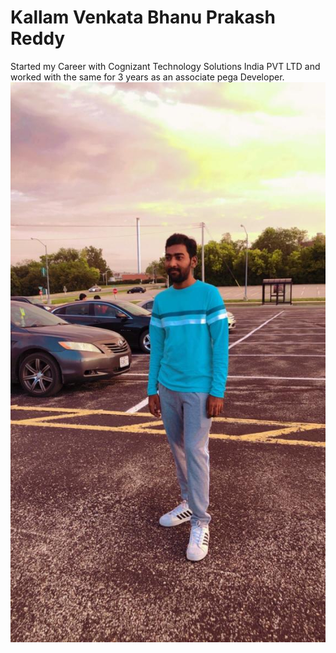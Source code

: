 # Kallam Venkata Bhanu Prakash Reddy
Started my Career with Cognizant Technology Solutions India PVT LTD and worked with the same for 3 years as an associate pega Developer.
![Self image](selfphoto.jpeg)